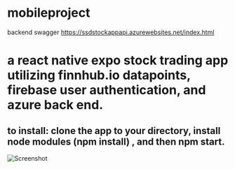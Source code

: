 # mobileproject
backend swagger https://ssdstockappapi.azurewebsites.net/index.html
# a react native expo stock trading app utilizing finnhub.io datapoints, firebase user authentication, and azure back end.

## to install: clone the app to your directory, install node modules (npm install) , and then npm start. 
![Screenshot](https://github.com/CMcLean48/mobileproject/issues/4#issuecomment-606406254)
